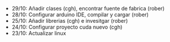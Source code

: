 - 29/10: Añadir clases (cgh), encontrar fuente de fabrica (rober)
- 28/10: Configurar arduino IDE, compilar y cargar (rober)
- 25/10: Añadir librerias (cgh) e invesitgar (rober)
- 24/10: Configurar proyecto cuda nuevo (cgh)
- 23/10: Actualizar linux